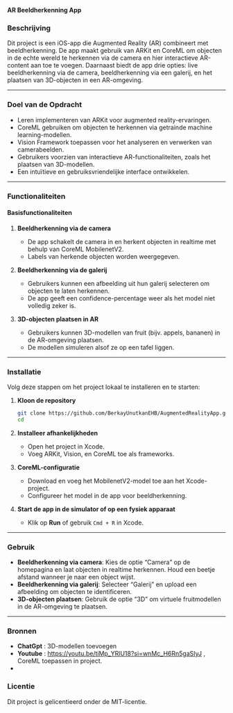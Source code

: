**AR Beeldherkenning App**  

### **Beschrijving**  
Dit project is een iOS-app die Augmented Reality (AR) combineert met beeldherkenning. De app maakt gebruik van ARKit en CoreML om objecten in de echte wereld te herkennen via de camera en hier interactieve AR-content aan toe te voegen. Daarnaast biedt de app drie opties: live beeldherkenning via de camera, beeldherkenning via een galerij, en het plaatsen van 3D-objecten in een AR-omgeving.  

---

### **Doel van de Opdracht**  
- Leren implementeren van ARKit voor augmented reality-ervaringen.  
- CoreML gebruiken om objecten te herkennen via getrainde machine learning-modellen.  
- Vision Framework toepassen voor het analyseren en verwerken van camerabeelden.  
- Gebruikers voorzien van interactieve AR-functionaliteiten, zoals het plaatsen van 3D-modellen.  
- Een intuïtieve en gebruiksvriendelijke interface ontwikkelen.  

---

### **Functionaliteiten**  

#### **Basisfunctionaliteiten**  
1. **Beeldherkenning via de camera**  
   - De app schakelt de camera in en herkent objecten in realtime met behulp van CoreML MobilenetV2.  
   - Labels van herkende objecten worden weergegeven.  

2. **Beeldherkenning via de galerij**  
   - Gebruikers kunnen een afbeelding uit hun galerij selecteren om objecten te laten herkennen.  
   - De app geeft een confidence-percentage weer als het model niet volledig zeker is.  

3. **3D-objecten plaatsen in AR**  
   - Gebruikers kunnen 3D-modellen van fruit (bijv. appels, bananen) in de AR-omgeving plaatsen.  
   - De modellen simuleren alsof ze op een tafel liggen.  

---

### **Installatie**  
Volg deze stappen om het project lokaal te installeren en te starten:  

1. **Kloon de repository**  
   ```bash  
   git clone https://github.com/BerkayUnutkanEHB/AugmentedRealityApp.git  
   cd 
   ```  

2. **Installeer afhankelijkheden**  
   - Open het project in Xcode.  
   - Voeg ARKit, Vision, en CoreML toe als frameworks. 

3. **CoreML-configuratie**  
   - Download en voeg het MobilenetV2-model toe aan het Xcode-project.  
   - Configureer het model in de app voor beeldherkenning.  

4. **Start de app in de simulator of op een fysiek apparaat**  
   - Klik op **Run** of gebruik `Cmd + R` in Xcode.  

---

### **Gebruik**  
- **Beeldherkenning via camera**: Kies de optie “Camera” op de homepagina en laat objecten in realtime herkennen. Houd een beetje afstand wanneer je naar een object wijst. 
- **Beeldherkenning via galerij**: Selecteer “Galerij” en upload een afbeelding om objecten te identificeren.  
- **3D-objecten plaatsen**: Gebruik de optie “3D” om virtuele fruitmodellen in de AR-omgeving te plaatsen.  

---
### **Bronnen** 

- **ChatGpt** : 3D-modellen toevoegen
- **Youtube** : https://youtu.be/tiMp_YRlU18?si=wnMc_H6Rn5gaSIyJ , CoreML toepassen in project.
- 

### **Licentie**  
Dit project is gelicentieerd onder de MIT-licentie.  
